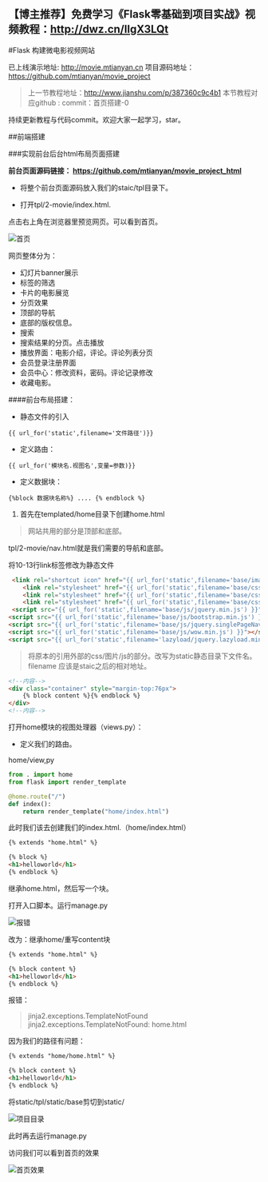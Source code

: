 ## 【博主推荐】免费学习《Flask零基础到项目实战》视频教程：http://dwz.cn/llgX3LQt

#Flask 构建微电影视频网站   

已上线演示地址: http://movie.mtianyan.cn
项目源码地址：https://github.com/mtianyan/movie_project

>上一节教程地址：http://www.jianshu.com/p/387360c9c4b1
本节教程对应github : commit：首页搭建-0

持续更新教程与代码commit。欢迎大家一起学习，star。

##前端搭建

###实现前台后台html布局页面搭建

**前台页面源码链接：
https://github.com/mtianyan/movie_project_html**

- 将整个前台页面源码放入我们的staic/tpl目录下。

- 打开tpl/2-movie/index.html.

点击右上角在浏览器里预览网页。可以看到首页。

![首页](http://upload-images.jianshu.io/upload_images/1779926-824c0feea0d6afff.png?imageMogr2/auto-orient/strip%7CimageView2/2/w/1240)

网页整体分为：

- 幻灯片banner展示
- 标签的筛选
- 卡片的电影展览
- 分页效果
- 顶部的导航
- 底部的版权信息。
- 搜索
- 搜索结果的分页。点击播放
- 播放界面：电影介绍，评论。评论列表分页
- 会员登录注册界面
- 会员中心：修改资料，密码。评论记录修改
- 收藏电影。

####前台布局搭建：

- 静态文件的引入

```
{{ url_for('static',filename='文件路径')}}
```

- 定义路由：

```
{{ url_for('模块名.视图名',变量=参数)}}
```
- 定义数据块：
```
{%block 数据块名称%} .... {% endblock %}
```

1. 首先在templated/home目录下创建home.html
>网站共用的部分是顶部和底部。

tpl/2-movie/nav.html就是我们需要的导航和底部。

将10-13行link标签修改为静态文件

```html
 <link rel="shortcut icon" href="{{ url_for('static',filename='base/images/logo.png') }}">
    <link rel="stylesheet" href="{{ url_for('static',filename='base/css/bootstrap.min.css') }}">
    <link rel="stylesheet" href="{{ url_for('static',filename='base/css/bootstrap-movie.css') }}">
    <link rel="stylesheet" href="{{ url_for('static',filename='base/css/animate.css') }}">
 <script src="{{ url_for('static',filename='base/js/jquery.min.js') }}"></script>
<script src="{{ url_for('static',filename='base/js/bootstrap.min.js') }}"></script>
<script src="{{ url_for('static',filename='base/js/jquery.singlePageNav.min.js') }}"></script>
<script src="{{ url_for('static',filename='base/js/wow.min.js') }}"></script>
<script src="{{ url_for('static',filename='lazyload/jquery.lazyload.min.js') }}"></script>
```
>将原本的引用外部的css/图片/js的部分。改写为static静态目录下文件名。
filename 应该是staic之后的相对地址。

```html
<!--内容-->
<div class="container" style="margin-top:76px">
    {% block content %}{% endblock %}
</div>
<!--内容-->
```

打开home模块的视图处理器（views.py）：

- 定义我们的路由。

home/view,py

```python
from . import home
from flask import render_template

@home.route("/")
def index():
    return render_template("home/index.html")
```

此时我们该去创建我们的index.html.（home/index.html）

```html
{% extends "home.html" %}

{% block %}
<h1>helloworld</h1>
{% endblock %}
```

继承home.html，然后写一个块。

打开入口脚本。运行manage.py

![报错](http://upload-images.jianshu.io/upload_images/1779926-7feb311137aef4ca.png?imageMogr2/auto-orient/strip%7CimageView2/2/w/1240)

改为：继承home/重写content块

```html
{% extends "home.html" %}

{% block content %}
<h1>helloworld</h1>
{% endblock %}
```

报错：
>jinja2.exceptions.TemplateNotFound
jinja2.exceptions.TemplateNotFound: home.html

因为我们的路径有问题：

```html
{% extends "home/home.html" %}

{% block content %}
<h1>helloworld</h1>
{% endblock %}
```

将static/tpl/static/base剪切到static/

![项目目录](http://upload-images.jianshu.io/upload_images/1779926-8962192f3be382b7.png?imageMogr2/auto-orient/strip%7CimageView2/2/w/1240)

此时再去运行manage.py 

访问我们可以看到首页的效果

![首页效果](http://upload-images.jianshu.io/upload_images/1779926-126e98009f650765.png?imageMogr2/auto-orient/strip%7CimageView2/2/w/1240)
